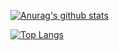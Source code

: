 [![Anurag's github stats](https://github-readme-stats.vercel.app/api?username=ZhiXiao-Lin&count_private=true&show_icons=true&hide_border=true&theme=vue)](https://github.com/ZhiXiao-Lin)

[![Top Langs](https://github-readme-stats.vercel.app/api/top-langs/?username=ZhiXiao-Lin&hide_border=true&theme=vue)](https://github.com/ZhiXiao-Lin)
